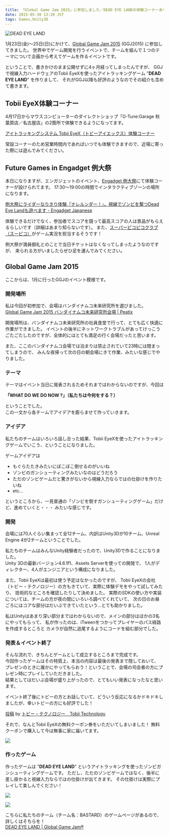 ```yaml
---
title: 「Global Game Jam 2015」に参加しました／DEAD EYE LANDの体験コーナーあります
date: 2015-05-30 13:20 JST
tags: Games,Unity3D
---
```


![DEAD EYE LAND](2015-05-30/dead_eye_land_ggj2015_.png)

1月23日(金)〜25日(日)にかけて、[Global Game Jam 2015](http://globalgamejam.org/) (GGJ2015) に参加してきました。
世界中でゲーム開発を行うイベントで、チームを組んで１つのテーマについて企画から考えてゲームを作るイベントです。

ということで、書きかけのまま公開せずに4ヶ月経ってしまったんですが、
GGJで視線入力ハードウェアのTobii EyeXを使ったアイトラッキングゲーム "**DEAD EYE LAND**" を作りまして、
それがGGJ以降も好評のようなのでその紹介も含めて書きます。

## Tobii EyeX体験コーナー

4月17日からマウスコンピューターのダイレクトショップ「G-Tune:Garage 秋葉原店／名古屋店」の2箇所で体験できるようになってます。

[アイトラッキングシステム Tobii EyeX（トビーアイエックス）体験コーナー](http://www.g-tune.jp/content/tobii_eyex/)

常設コーナーのため営業時間内であればいつでも体験できますので、近場に寄った際には遊んでみてください。

## Future Games in Engadget 例大祭

本日になりますが、エンガジェットのイベント、[Engadget 例大祭](http://japanese.engadget.com/event/engadget-reitaisai-2015)にて体験コーナーが設けられてます。
17:30〜19:00の時間でインタラクティブゾーンの場所になります。

[例大祭にライダーなりきり体験『ナレルンダー！』。視線でゾンビを撃つDead Eye Landも遊べます - Engadget Japanese](http://japanese.engadget.com/2015/05/28/dead-eye-land/?ncid=rss_truncated&utm_source=dlvr.it&utm_medium=twitter)

体験できるだけでなく、参加者でスコアを競って最高スコアの人は景品がもらえるらしいです（詳細はあまり知らないです）。
また、[スーパーピコピコクラブ（スーピコ）](http://gamekun.com/)がゲーム実況を担当するそうです！

例大祭が満員御礼とのことで当日チケットはなくなってしまったようなのですが、
来られる方がいましたらぜひ足を運んでみてください。

## Global Game Jam 2015

ここからは、1月に行ったGGJのイベント模様です。

### 開発場所

私は今回が初参加で、会場はバンダイナムコ未来研究所を選びました。  
[Global Game Jam 2015 バンダイナムコ未来研究所会場 | Peatix](http://ggj2015-bns.peatix.com/)

開発場所は、バンダイナムコ未来研究所の社員食堂で行って、とても広く快適に作業ができました。
イベントの後半にネットワークトラブルがあってけっこうごたごたしたのですが、全体的にはとても満足の行く会場だったと思います。

また、ここのバンダイナムコ会場では泊まりは禁止されていて23時には閉まってしまうので、
みんな夜帰って次の日の朝会場にきて作業、みたいな感じでやりました。

### テーマ

テーマはイベント当日に発表されるためそれまではわからないのですが、今回は

**「WHAT DO WE DO NOW ?」（私たちは今何をする？）**

ということでした。  
この一文から各チームでアイデアを膨らませて作っていきます。

### アイデア

私たちのチームはいろいろ話し合った結果、Tobii EyeXを使ったアイトラッキングゲームでいこう、ということになりました。

ゲームアイデアは

* もぐらたたきみたいにぼこぼこ倒せるのがいいね
* ゾンビのガンシューティングみたいなのはどうだろう
* ただのゾンビゲームだと驚きがないから視線入力ならではの仕掛けを作りたいね
* etc...

というところから、一見普通の「ゾンビを倒すガンシューティングゲーム」だけど、進めていくと・・・
みたいな感じです。

### 開発

会場には70人ぐらい集まって全12チーム、内訳はUnity3Dが10チーム、Unreal Engine 4が2チームということでした。

私たちのチームはみんなUnity経験者だったので、Unity3Dで作ることになりました。  
Unity 3Dの最新バージョン4.6.1f1、Assets Serverを使っての開発で、
1人がディレクター、4人がエンジニアという構成になりました。

また、Tobii EyeXは最初は使う予定はなかったのですが、
Tobii EyeXの会社（トビー・テクノロジー）の方もきていて、実際に体験デモをやって試してみたり、
技術的なところを確認したりして決めました。
実際のSDKの使い方や実装については、チームの方が夜の間にいろいろ調べてくれていて、
次の日のお昼ごろにはコアな部分はだいぶできていたという…とても助かりました。

私はUnityはあまり深い部分まではわからないので、メインの部分はほかの3名にやってもらって、
私が作ったのは、iTweenをつかってプレイヤーのパス経路を作成するところと
カメラが自然に追尾するようにコードを組む部分でした。

### 発表＆イベント終了

そんな流れで、きちんとゲームとして成立するところまで完成です。  
今回作ったゲームはその特質上、本当の内容は最後の発表まで隠しておいて、
プレゼンのときに誰かにやってもらおう！ということで、会場の司会者の方にプレゼン時にプレイしていただきました。  
結果としてはだいぶ会場が盛り上がったので、とてもいい発表になったなと思います。


イベント終了後にトビーの方とお話していて、どういう反応になるかドキドキしましたが、幸いトビーの方にも好評でした！

<div id="fb-root"></div> <script>(function(d, s, id) { var js, fjs = d.getElementsByTagName(s)[0]; if (d.getElementById(id)) return; js = d.createElement(s); js.id = id; js.src = "//connect.facebook.net/ja_JP/all.js#xfbml=1"; fjs.parentNode.insertBefore(js, fjs); }(document, 'script', 'facebook-jssdk'));</script>
<div class="fb-post" data-href="https://www.facebook.com/tobii.jp/posts/752928928125351:0" data-width="466"><div class="fb-xfbml-parse-ignore"><a href="https://www.facebook.com/tobii.jp/posts/752928928125351:0">投稿</a> by <a href="https://www.facebook.com/tobii.jp">トビー・テクノロジー　Tobii Technology</a>.</div></div>


それで、なんとTobii EyeXの無料クーポン券をいただいてしまいました！
無料クーポンで購入して今は無事に家に届いてます。

![](2015-05-30/Tobii_EyeX.jpg)

### 作ったゲーム

作ったゲームは "**DEAD EYE LAND**" というアイトラッキングを使ったゾンビガンシューティングゲームです。
ただし、ただのゾンビゲームではなく、後半に差し掛かると視線入力ならではの仕掛けが出てきます。
その仕掛けは実際にプレイして楽しんでください！

![](2015-05-30/press_dead_eye_land_02.jpg)

![](2015-05-30/press_dead_eye_land_03.jpg)

こちらに私たちのチーム（チーム名：BASTARD）のゲームページがあるので、詳しくはそちらを！  
[DEAD EYE LAND | Global Game Jam&reg;](http://globalgamejam.org/2015/games/dead-eye-land)
